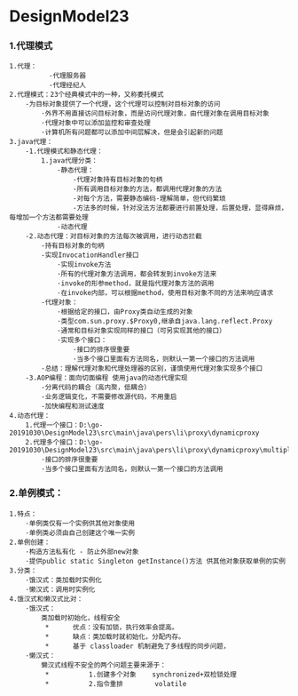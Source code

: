 # DesignModel23

### 1.代理模式

    1.代理：
              -代理服务器
              -代理经纪人
    2.代理模式：23个经典模式中的一种，又称委托模式
        -为目标对象提供了一个代理，这个代理可以控制对目标对象的访问
            ·外界不用直接访问目标对象，而是访问代理对象，由代理对象在调用目标对象
            ·代理对象中可以添加监控和审查处理
            ·计算机所有问题都可以添加中间层解决，但是会引起新的问题
    3.java代理：
        -1.代理模式和静态代理：
            1.java代理分类：
                -静态代理：
                    -代理对象持有目标对象的句柄
                    -所有调用目标对象的方法，都调用代理对象的方法
                    -对每个方法，需要静态编码-理解简单，但代码繁琐
                    -方法多的时候，针对没法方法都要进行前置处理，后置处理，显得麻烦，每增加一个方法都需要处理
                -动态代理
        -2.动态代理：对目标对象的方法每次被调用，进行动态拦截
            -持有目标对象的句柄
            -实现InvocationHandler接口
                ·实现invoke方法
                ·所有的代理对象方法调用，都会转发到invoke方法来
                ·invoke的形参method，就是指代理对象方法的调用
                ·在invoke内部，可以根据method，使用目标对象不同的方法来响应请求
            -代理对象：
                ·根据给定的接口，由Proxy类自动生成的对象
                ·类型com.sun.proxy.$Proxy0,继承自java.lang.reflect.Proxy
                ·通常和目标对象实现同样的接口（可另实现其他的接口）
                ·实现多个接口：
                    ·接口的排序很重要
                    ·当多个接口里面有方法同名，则默认一第一个接口的方法调用
            -总结：理解代理对象和代理处理器的区别，谨慎使用代理对象实现多个接口
        -3.AOP编程：面向切面编程 使用java的动态代理实现
            -分离代码的耦合（高内聚，低耦合）
            -业务逻辑变化，不需要修改源代码，不用重启
            -加快编程和测试速度
    4.动态代理：
        1.代理一个接口：D:\go-20191030\DesignModel23\src\main\java\pers\li\proxy\dynamicproxy
        2.代理多个接口：D:\go-20191030\DesignModel23\src\main\java\pers\li\proxy\dynamicproxy\multiple
            ·接口的排序很重要
            ·当多个接口里面有方法同名，则默认一第一个接口的方法调用
   
### 2.单例模式：
    
    1.特点：
        ·单例类仅有一个实例供其他对象使用
        ·单例类必须由自己创建这个唯一实例
    2.单例创建：
        ·构造方法私有化 - 防止外部new对象
        ·提供public static Singleton getInstance()方法 供其他对象获取单例的实例
    3.分类：
        ·饿汉式：类加载时实例化
        ·懒汉式：调用时实例化
    4.饿汉式和懒汉式比对：
        ·饿汉式：
            类加载时初始化，线程安全
             *      优点：没有加锁，执行效率会提高。
             *      缺点：类加载时就初始化，分配内存。
             *      基于 classloader 机制避免了多线程的同步问题，
        ·懒汉式：
            懒汉式线程不安全的两个问题主要来源于：
             *          1.创建多个对象    synchronized+双检锁处理
             *          2.指令重排        volatile
      
